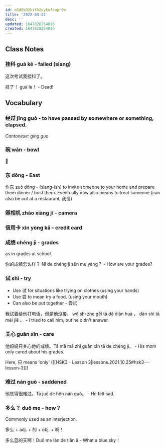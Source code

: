 ```yaml
---
id: o8d8k02kith2oykufrapr0o
title: '2022-03-21'
desc: ''
updated: 1647828254016
created: 1647828254016
---
```


## Class Notes

### 挂科 guà kē - failed (slang)

这次考试我挂科了。

挂了！ guà le！ - Dead!

## Vocabulary

### 经过 jīng guò - to have passed by somewhere or something, elapsed.

_Cantonese: ging guo_

### 碗 wǎn - bowl

🥣

### 东 dōng - East

作东 zuò dōng - (slang-ish) to invite someone to your home and prepare them dinner / host them. Eventually now also means to treat someone (can also be out at a restaurant, 我请)


### 照相机 zhào xiàng jī - camera

### 信用卡 xìn yòng kǎ - credit card

### 成绩 chéng jì - grades

as in grades at school.

你的成绩怎么样？ Nǐ de chéng jì zěn me yàng？ - How are your grades?

### 试 shì - try

- Use 试 for situations like trying on clothes (using your hands)
- Use 尝 to mean try a food. (using your mouth)
- Can also be put together - 尝试

我试着给他打电话，但是他没接。 wǒ shì zhe gěi tā dǎ diàn huà ， dàn shì tā méi jiē 。 - I tried to call him, but he didn't answer.

### 关心 guān xīn - care

他妈妈只关心他的成绩。Tā mā mā zhǐ guān xīn tā de chéng jì。 - His mom only cared about his grades.

Here, 只 means 'only' ([[HSK3 - Lesson 3|lessons.2021.10.25#hsk3---lesson-3]])

### 难过 nán guò - saddened

他觉得很难过。Tā jué de hěn nán guò。 - He felt sad.

### 多么？ duō me - how？

Commonly used as an interjection. 

多么 + adj. + 的 + obj. + 啊！

多么蓝的天啊！Duō me lán de tiān ā - What a blue sky！
